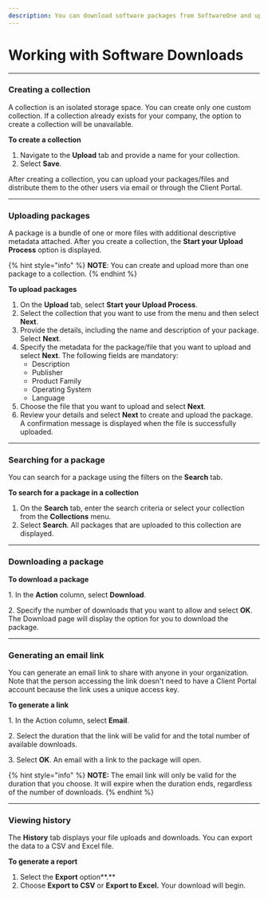 ```yaml
---
description: You can download software packages from SoftwareOne and upload your own files.
---
```


# Working with Software Downloads

***

### Creating a collection

A collection is an isolated storage space. You can create only one custom collection. If a collection already exists for your company, the option to create a collection will be unavailable.

**To create a collection**

1. Navigate to the **Upload** tab and provide a name for your collection.
2. Select **Save**.

After creating a collection, you can upload your packages/files and distribute them to the other users via email or through the Client Portal.

***

### Uploading packages

A package is a bundle of one or more files with additional descriptive metadata attached. After you create a collection, the **Start your Upload Process** option is displayed.

{% hint style="info" %}
**NOTE**: You can create and upload more than one package to a collection.
{% endhint %}

**To upload packages**

1. On the **Upload** tab, select **Start your Upload Process**.
2. Select the collection that you want to use from the menu and then select **Next**.
3. Provide the details, including the name and description of your package. Select **Next**.
4. Specify the metadata for the package/file that you want to upload and select **Next**. The following fields are mandatory:
   * Description
   * Publisher
   * Product Family
   * Operating System
   * Language
5. Choose the file that you want to upload and select **Next**.
6. Review your details and select **Next** to create and upload the package. A confirmation message is displayed when the file is successfully uploaded.

***

### Searching for a package

You can search for a package using the filters on the **Search** tab.

**To search for a package in a collection**

1. On the **Search** tab, enter the search criteria or select your collection from the **Collections** menu.
2. Select **Search**.  All packages that are uploaded to this collection are displayed.

***

### Downloading a package

**To download a package**

1\. In the **Action** column, select **Download**.

2\. Specify the number of downloads that you want to allow and select **OK**. The Download page will display the option for you to download the package.

***

### Generating an email link

You can generate an email link to share with anyone in your organization. Note that the person accessing the link doesn't need to have a Client Portal account because the link uses a unique access key.

**To generate a link**

1\. In the Action column, select **Email**.

2\. Select the duration that the link will be valid for and the total number of available downloads.

3\. Select **OK**. An email with a link to the package will open.

{% hint style="info" %}
**NOTE:** The email link will only be valid for the duration that you choose. It will expire when the duration ends, regardless of the number of downloads.
{% endhint %}

***

### Viewing history

The **History** tab displays your file uploads and downloads.  You can export the data to a CSV and Excel file.

**To generate a report**

1. Select the **Export** option**.**
2. Choose **Export to CSV** or **Export to Excel.** Your download will begin.

